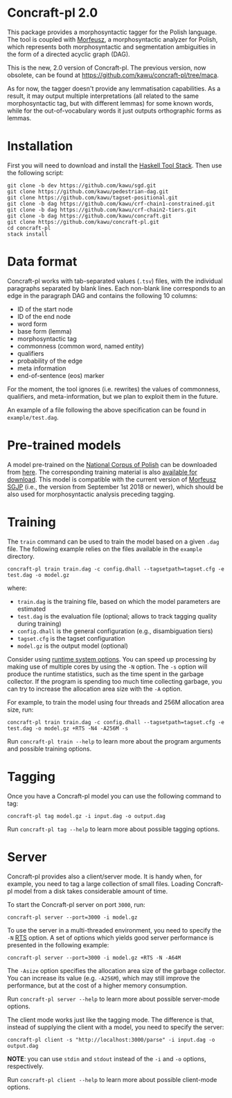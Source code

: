 Concraft-pl 2.0
===============

This package provides a morphosyntactic tagger for the Polish language. The tool
is coupled with [Morfeusz][morfeusz], a morphosyntactic analyzer for Polish,
which represents both morphosyntactic and segmentation ambiguities in the form
of a directed acyclic graph (DAG).

This is the new, 2.0 version of Concraft-pl. The previous version, now obsolete,
can be found at https://github.com/kawu/concraft-pl/tree/maca.

As for now, the tagger doesn't provide any lemmatisation capabilities. As a
result, it may output multiple interpretations (all related to the same
morphosyntactic tag, but with different lemmas) for some known words, while for
the out-of-vocabulary words it just outputs orthographic forms as lemmas.

<!--
See the [homepage][homepage] if you wish to download a pre-trained
model for the Polish language.
-->


Installation
============

First you will need to download and install the [Haskell Tool Stack][stack].
Then use the following script:

    git clone -b dev https://github.com/kawu/sgd.git
    git clone https://github.com/kawu/pedestrian-dag.git
    git clone https://github.com/kawu/tagset-positional.git
    git clone -b dag https://github.com/kawu/crf-chain1-constrained.git
    git clone -b dag https://github.com/kawu/crf-chain2-tiers.git
    git clone -b dag https://github.com/kawu/concraft.git
    git clone https://github.com/kawu/concraft-pl.git
    cd concraft-pl
    stack install
    

Data format
==============

Concraft-pl works with tab-separated values (`.tsv`) files, with the individual
paragraphs separated by blank lines. Each non-blank line corresponds to an edge
in the paragraph DAG and contains the following 10 columns:

  * ID of the start node
  * ID of the end node
  * word form
  * base form (lemma)
  * morphosyntactic tag
  * commonness (common word, named entity)
  * qualifiers
  * probability of the edge
  * meta information
  * end-of-sentence (eos) marker

For the moment, the tool ignores (i.e. rewrites) the values of commonness,
qualifiers, and meta-information, but we plan to exploit them in the future.

An example of a file following the above specification can be found in
`example/test.dag`.


Pre-trained models
==================

A model pre-trained on the [National Corpus of Polish][nkjp] can be downloaded
from [here][ncp-pre-model]. The corresponding training material is also
[available for download][ncp-pre-train]. This model is compatible with the
current version of [Morfeusz SGJP][morfeusz] (i.e., the version from September
1st 2018 or newer), which should be also used for morphosyntactic analysis
preceding tagging.


Training
==========

The `train` command can be used to train the model based on a given `.dag` file.
The following example relies on the files available in the `example` directory.

    concraft-pl train train.dag -c config.dhall --tagsetpath=tagset.cfg -e test.dag -o model.gz
    
where:

  * `train.dag` is the training file, based on which the model parameters are estimated
  * `test.dag` is the evaluation file (optional; allows to track tagging quality during training)
  * `config.dhall` is the general configuration (e.g., disambiguation tiers)
  * `tagset.cfg` is the tagset configuration
  * `model.gz` is the output model (optional)

Consider using [runtime system options][ghc-rts].  You can speed up processing
by making use of multiple cores by using the `-N` option.  The `-s` option will
produce the runtime statistics, such as the time spent in the garbage collector.
If the program is spending too much time collecting garbage, you can try to
increase the allocation area size with the `-A` option.
<!--If you have a big dataset and it doesn't fit in the computer memory, use the
`--disk` flag.-->
For example, to train the model using four threads and 256M allocation area
size, run:


    concraft-pl train train.dag -c config.dhall --tagsetpath=tagset.cfg -e test.dag -o model.gz +RTS -N4 -A256M -s

Run `concraft-pl train --help` to learn more about the program arguments and
possible training options.

<!--
Finally, you may consider pruning the resultant model in order to reduce its size.
Features with values close to 0 (in log-domain) have little effect on the modeled
probability and, therefore, it should be safe to discard them.

    concraft-pl prune -t 0.05 input-model.gz pruned-model.gz
-->


Tagging
=======

Once you have a Concraft-pl model you can use the following command to tag:

    concraft-pl tag model.gz -i input.dag -o output.dag

<!--
With the `--marginals` option enabled, Concraft-pl will output marginal probabilities
corresponding to individual tags (determined on the basis of the disambiguation model)
instead of `disamb` markers.
-->

Run `concraft-pl tag --help` to learn more about possible tagging options.


Server
======

Concraft-pl provides also a client/server mode.  It is handy when, for example,
you need to tag a large collection of small files.  Loading Concraft-pl model
from a disk takes considerable amount of time.

To start the Concraft-pl server on port `3000`, run:

    concraft-pl server --port=3000 -i model.gz

To use the server in a multi-threaded environment, you need to specify the `-N`
[RTS][ghc-rts] option. A set of options which yields good server performance is
presented in the following example:

    concraft-pl server --port=3000 -i model.gz +RTS -N -A64M
<!--
    # NOTE: adding the options `-qg1 -I0` may be good, but it only showed
    # improvements when using smaller allocation area size.
    concraft-pl server --port=3000 -i model.gz +RTS -N -A4M -qg1 -I0
-->

The `-Asize` option specifies the allocation area size of the garbage collector.
You can increase its value (e.g. `-A256M`), which may still improve the
performance, but at the cost of a higher memory consumption.

Run `concraft-pl server --help` to learn more about possible server-mode options.

The client mode works just like the tagging mode. The difference is that,
instead of supplying the client with a model, you need to specify the server:

    concraft-pl client -s "http://localhost:3000/parse" -i input.dag -o output.dag
    
<!--
**NOTE**: the client has been designed so as to be run on short data files.
Ideally, the `input.dag` file should contain only one paragraph.
-->

**NOTE**: you can use `stdin` and `stdout` instead of the `-i` and `-o` options,
respectively.

Run `concraft-pl client --help` to learn more about possible client-mode options.


<!--
Tagging analysed data
=====================

In some situations you might want to feed Concraft-pl with a previously
analysed data.  Perhaps your Maca instance is installed on a different
machine, or maybe you want to use Concraft-pl with a custom
preprocessing pipeline.

If you want to use a preprocessing pipeline significantly different from
the standard one (Maca), you should first train your own Concraft model.
To train the model on analysed data use the `--noana` training flag.

Use the same `--noana` flag when you want to tag analysed data.
Input format should be the same as the output format.
This option is currently not supported in the client/server mode.

*Remember to use the same preprocessing pipeline (segmentation + analysis) for both
training and disambiguation.  Inconsistencies between training material and input
data may severely harm the quality of disambiguation.*
-->


[stack]: http://docs.haskellstack.org "Haskell Tool Stack"
[homepage]: http://zil.ipipan.waw.pl/Concraft "Homepage"
[concraft]: https://github.com/kawu/concraft "Concraft"
[hackage-repo]: http://hackage.haskell.org/package/concraft-pl "Concraft-pl Hackage repository"
[maca]: http://nlp.pwr.wroc.pl/redmine/projects/libpltagger/wiki "Maca"
[maca-install]: http://nlp.pwr.wroc.pl/redmine/projects/libpltagger/wiki#Download-and-install-MACA "Maca installation guide"
[corpus2]: http://nlp.pwr.wroc.pl/redmine/projects/corpus2/wiki "Corpus2"
[ghc]: http://www.haskell.org/ghc "Glasgow Haskell Compiler"
[ghc-rts]: http://www.haskell.org/ghc/docs/latest/html/users_guide/runtime-control.html "GHC runtime system options"
[cabal]: http://www.haskell.org/cabal "Cabal"
[haskell-platform]: http://www.haskell.org/platform "Haskell Platform"
[nkjp]: http://nkjp.pl/index.php?page=0&lang=1 "NKJP"
[morfeusz]: http://sgjp.pl/morfeusz/morfeusz.html "Morfeusz"
[ncp-pre-model]: https://user.phil.hhu.de/~waszczuk/concraft/model-04-09-2018.gz "NCP model"
[ncp-pre-train]: https://user.phil.hhu.de/~waszczuk/concraft/train.zip "NCP training data"
